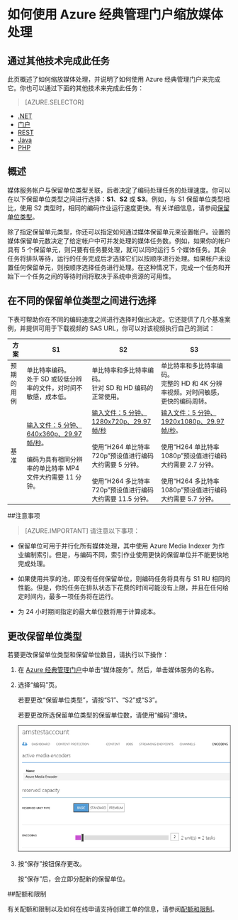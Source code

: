 <properties
	pageTitle="如何使用 Azure 经典管理门户缩放媒体处理"
	description="了解如何通过指定要为帐户设置的“按需流式处理保留单位”和“编码保留单位”数，缩放媒体服务。"
	services="media-services"
	documentationCenter=""
	authors="juliako,milangada"
	manager="erikre"
	editor=""/>

<tags
	ms.service="media-services"
	ms.date="08/12/2016"
	wacn.date="09/28/2016"/>


# 如何使用 Azure 经典管理门户缩放媒体处理

## 通过其他技术完成此任务

此页概述了如何缩放媒体处理，并说明了如何使用 Azure 经典管理门户来完成它。你也可以通过下面的其他技术来完成此任务：

> [AZURE.SELECTOR]
- [.NET](/documentation/articles/media-services-dotnet-encoding-units/)
- [门户](/documentation/articles/media-services-portal-encoding-units/)
- [REST](https://msdn.microsoft.com/zh-cn/library/azure/dn859236.aspx)
- [Java](https://github.com/southworkscom/azure-sdk-for-media-services-java-samples)
- [PHP](https://github.com/Azure/azure-sdk-for-php/tree/master/examples/MediaServices)

## 概述

媒体服务帐户与保留单位类型关联，后者决定了编码处理任务的处理速度。你可以在以下保留单位类型之间进行选择：**S1**、**S2** 或 **S3**。例如，与 S1 保留单位类型相比，使用 S2 类型时，相同的编码作业运行速度更快。有关详细信息，请参阅[保留单位类型](https://azure.microsoft.com/blog/high-speed-encoding-with-azure-media-services/)。

除了指定保留单元类型，你还可以指定如何通过媒体保留单元来设置帐户。设置的媒体保留单元数决定了给定帐户中可并发处理的媒体任务数。例如，如果你的帐户具有 5 个保留单元，则只要有任务要处理，就可以同时运行 5 个媒体任务。其余任务将排队等待，运行的任务完成后才选择它们以按顺序进行处理。如果帐户未设置任何保留单元，则按顺序选择任务进行处理。在这种情况下，完成一个任务和开始下一个任务之间的等待时间将取决于系统中资源的可用性。

## 在不同的保留单位类型之间进行选择

下表可帮助你在不同的编码速度之间进行选择时做出决定。它还提供了几个基准案例，并提供可用于下载视频的 SAS URL，你可以对该视频执行自己的测试：

方案|**S1**|**S2**|**S3**|
----------|------------|----------|------------
预期的用例| 单比特率编码。<br/>处于 SD 或较低分辨率的文件，对时间不敏感，成本低。|单比特率和多比特率编码。<br/>针对 SD 和 HD 编码的正常使用。 |单比特率和多比特率编码。<br/>完整的 HD 和 4K 分辨率视频。对时间敏感，更快的编码周转。 
基准|[输入文件：5 分钟、640x360p、29.97 帧/秒](https://wamspartners.blob.core.windows.net/for-long-term-share/Whistler_5min_360p30.mp4?sr=c&si=AzureDotComReadOnly&sig=OY0TZ%2BP2jLK7vmcQsCTAWl33GIVCu67I02pgarkCTNw%3D)。<br/><br/>编码为具有相同分辨率的单比特率 MP4 文件大约需要 11 分钟。|[输入文件：5 分钟、1280x720p、29.97 帧/秒](https://wamspartners.blob.core.windows.net/for-long-term-share/Whistler_5min_720p30.mp4?sr=c&si=AzureDotComReadOnly&sig=OY0TZ%2BP2jLK7vmcQsCTAWl33GIVCu67I02pgarkCTNw%3D)<br/><br/>使用“H264 单比特率 720p”预设值进行编码大约需要 5 分钟。<br/><br/>使用“H264 多比特率 720p”预设值进行编码大约需要 11.5 分钟。|[输入文件：5 分钟、1920x1080p、29.97 帧/秒](https://wamspartners.blob.core.windows.net/for-long-term-share/Whistler_5min_1080p30.mp4?sr=c&si=AzureDotComReadOnly&sig=OY0TZ%2BP2jLK7vmcQsCTAWl33GIVCu67I02pgarkCTNw%3D)。<br/><br/>使用“H264 单比特率 1080p”预设值进行编码大约需要 2.7 分钟。<br/><br/>使用“H264 多比特率 1080p”预设值进行编码大约需要 5.7 分钟。

##注意事项

>[AZURE.IMPORTANT] 请注意以下事项：

- 保留单位可用于并行化所有媒体处理，其中使用 Azure Media Indexer 为作业编制索引。但是，与编码不同，索引作业使用更快的保留单位并不能更快地完成处理。

- 如果使用共享的池，即没有任何保留单位，则编码任务将具有与 S1 RU 相同的性能。但是，你的任务在排队状态下花费的时间可能没有上限，并且在任何给定时间内，最多一项任务将在运行。



- 为 24 小时期间指定的最大单位数将用于计算成本。

## 更改保留单位类型

若要更改保留单位类型和保留单位数目，请执行以下操作：

1. 在 [Azure 经典管理门户](https://manage.windowsazure.cn/)中单击“媒体服务”。然后，单击媒体服务的名称。

2. 选择“编码”页。

	若要更改“保留单位类型”，请按“S1”、“S2”或“S3”。

	若要更改所选保留单位类型的保留单位数，请使用“编码”滑块。


	![“处理器”页](./media/media-services-portal-encoding-units/media-services-encoding-scale.png)

3. 按“保存”按钮保存更改。

	按“保存”后，会立即分配新的保留单位。
 

##配额和限制

有关配额和限制以及如何在线申请支持创建工单的信息，请参阅[配额和限制](/documentation/articles/media-services-quotas-and-limitations/)。




 

<!---HONumber=Mooncake_0919_2016-->